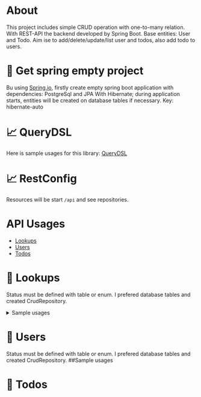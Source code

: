 # About
This project includes simple CRUD operation with one-to-many relation.
With REST-API the backend developed by Spring Boot.
Base entities: User and Todo. Aim ise to add/delete/update/list user and todos, also add todo to users.

# 📝 Get spring empty project
Bu using [Spring.io](https://start.spring.io), firstly create empty spring boot application with dependencies: PostgreSql and JPA
	With Hibernate; during application starts, entities will be created on database tables if necessary. Key: hibernate-auto
	
# 📈 QueryDSL 
Here is sample usages for this library: [QueryDSL](https://www.baeldung.com/rest-api-search-querydsl-web-in-spring-data-jpa)

# 📈 RestConfig 
Resources will be start `/api` and see repositories.

# API Usages
* [Lookups](#lookups)
* [Users](#users)
* [Todos](#todos)

# 📝 Lookups 
Status must be defined with table or enum. I prefered database tables and created CrudRepository.

<details>
  <summary>Sample usages</summary>

* GET: List of todostatus:
    * GET /api/todostatus
* GET by id:
    * GET /api/todostatus/1
    
* Sample Results:

    "todostatus": [
      {"id": "1", "value": "PENDING"}
    ]

* Create new record
	POST /api/todostatus
	
	{
	  "value" : "PENDING"
	}
* POST with id: if exists update else create

```https
{
  "id":1,
  "value" : "NOT PENDING"
}
```
</details>

# 📝 Users

Status must be defined with table or enum. I prefered database tables and created CrudRepository.
##Sample usages

# 📝 Todos 

